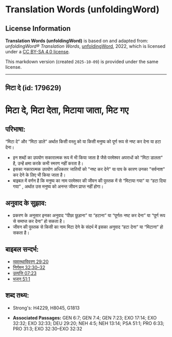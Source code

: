 # Translation Words (unfoldingWord)

## License Information

**Translation Words (unfoldingWord)** is based on and adapted from: _unfoldingWord® Translation Words_, [unfoldingWord](https://unfoldingword.org/utw), 2022, which is licensed under a [CC BY-SA 4.0 license](https://creativecommons.org/licenses/by-sa/4.0/legalcode.en).

This markdown version (created `2025-10-09`) is provided under the same license.



--------------------------------

## मिटा दे (id: 179629)

मिटा दे, मिटा देता, मिटाया जाता, मिट गए
=======================================

परिभाषा:
--------

“मिटा दे” और “मिटा डाले” अर्थात किसी वस्तु को या किसी मनुष्य को पूर्ण रूप से नष्ट कर देना या हटा देना।

* इन शब्दों का उपयोग सकारात्मक रूप में भी किया जाता है जैसे परमेश्वर अपराधों को "मिटा डालता" है, उन्हें क्षमा करके कभी स्मरण नहीं करता है।
* इसका नकारात्मक उपयोग अधिकतर जातियों को "नष्ट कर देने" या पाप के कारण उनका "सर्वनाश" कर देने के लिए भी किया जाता है।
* बाइबल में वर्णन है कि मनुष्य का नाम परमेश्वर की जीवन की पुस्तक में से “मिटाया गया” या “हटा दिया गया” , अर्थात उस मनुष्य को अनन्त जीवन प्राप्त नहीं होगा।

अनुवाद के सुझाव:
----------------

* प्रकरण के अनुसार इनका अनुवाद “पीछा छुड़ाना” या “हटाना” या “पूर्णतः नष्ट कर देना” या “पूर्ण रूप से समाप्त कर देना” हो सकता है।
* जीवन की पुस्तक से किसी का नाम मिटा देने के संदर्भ में इसका अनुवाद “हटा देना” या “मिटाना” हो सकता है।

बाइबल सन्दर्भ:
--------------

* [व्यवस्थाविवरण 29:20](https://ref.ly/Deut29:20)
* [निर्गमन 32:30–32](https://ref.ly/Exod32:30-Exod32:32)
* [उत्पत्ति 07:23](https://ref.ly/Gen7:23)
* [भजन 51:1](rc://*/tn/help/psa/051/001)

शब्द तथ्य:
----------

* Strong's: H4229, H8045, G1813

* **Associated Passages:** GEN 6:7; GEN 7:4; GEN 7:23; EXO 17:14; EXO 32:32; EXO 32:33; DEU 29:20; NEH 4:5; NEH 13:14; PSA 51:1; PRO 6:33; PRO 31:3; EXO 32:30–EXO 32:32

